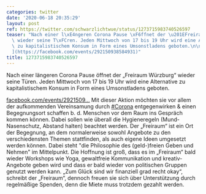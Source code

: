 ```yaml
---
categories: twitter
date: '2020-06-18 20:35:29'
layout: post
ref: https://twitter.com/schwarzlichtwue/status/1273715983740526597
teaser: "Nach einer l\xE4ngeren Corona Pause \xF6ffnet der \u201EFreiraum W\xFCrzburg\u201C\
  \ wieder seine T\xFCren. Jeden Mittwoch von 17 bis 19 Uhr wird eine Alternative\
  \ zu kapitalistischem Konsum in Form eines Umsonstladens geboten.\n\n\n\n[facebook.com/events/2921509\u2026\
  ](https://facebook.com/events/292150938584931)"
title: 1273715983740526597
---
```

Nach einer längeren Corona Pause öffnet der „Freiraum Würzburg“ wieder seine Türen. Jeden Mittwoch von 17 bis 19 Uhr wird eine Alternative zu kapitalistischem Konsum in Form eines Umsonstladens geboten.



[facebook.com/events/2921509…](https://facebook.com/events/292150938584931)
Mit dieser Aktion möchten sie vor allem der aufkommenden Vereinsamung durch [#Corona](/t/corona) entgegenwirken &amp; einen Begegnungsort schaffen b. d. Menschen vor dem Raum ins Gespräch kommen können. Dabei sollen wie überall die Hygieneregeln (Mund-Nasenschutz, Abstand halten) beachtet werden.
Der „Freiraum“ ist ein Ort der Begegnung, an dem normalerweise sowohl Angebote zu den verschiedensten Themen stattfinden, als auch eigene Ideen umgesetzt werden können. Dabei steht "die Philosophie des (geld-)freien Geben und Nehmen" im Mittelpunkt.
Die Hoffnung ist groß, dass es im „Freiraum“ bald wieder Workshops wie Yoga, gewaltfreie Kommunikation und kreativ-Angebote geben wird und dass er bald wieder von politischen Gruppen genutzt werden kann.
„Zum Glück sind wir finanziell grad recht okay“, schreibt der „Freiraum“, dennoch freuen sie sich über Unterstützung durch regelmäßige Spenden, denn die Miete muss trotzdem gezahlt werden.